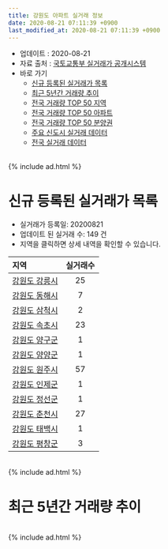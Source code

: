 ```yaml
---
title: 강원도 아파트 실거래 정보
date: 2020-08-21 07:11:39 +0900
last_modified_at: 2020-08-21 07:11:39 +0900
---
```


* 업데이트 : 2020-08-21
* 자료 출처 : [국토교통부 실거래가 공개시스템](http://rt.molit.go.kr)
* 바로 가기
    * [신규 등록된 실거래가 목록](#신규-등록된-실거래가-목록)
    * [최근 5년간 거래량 추이](#최근-5년간-거래량-추이)
    * [전국 거래량 TOP 50 지역](https://inasie.github.io/apt-trade-info/최근-3개월-전국에서-가장-거래가-많이-발생한-지역)
    * [전국 거래량 TOP 50 아파트](https://inasie.github.io/apt-trade-info/최근-3개월-전국에서-가장-거래가-많이-발생한-아파트)
    * [전국 거래량 TOP 50 분양권](https://inasie.github.io/apt-trade-info/최근-3개월-전국에서-가장-거래가-많이-발생한-분양권)
    * [주요 신도시 실거래 데이터](https://inasie.github.io/apt-trade-info/주요-신도시)
    * [전국 실거래 데이터](https://inasie.github.io/apt-trade-info/전국)

<br>
{% include ad.html %}
<br>

# 신규 등록된 실거래가 목록
* 실거래가 등록일: 20200821
* 업데이트 된 실거래 수: 149 건
* 지역을 클릭하면 상세 내역을 확인할 수 있습니다.


|지역|실거래수|
|:---|:---:|
|[강원도 강릉시](https://inasie.github.io/apt-trade-info/강원도-강릉시)|25|
|[강원도 동해시](https://inasie.github.io/apt-trade-info/강원도-동해시)|7|
|[강원도 삼척시](https://inasie.github.io/apt-trade-info/강원도-삼척시)|2|
|[강원도 속초시](https://inasie.github.io/apt-trade-info/강원도-속초시)|23|
|[강원도 양구군](https://inasie.github.io/apt-trade-info/강원도-양구군)|1|
|[강원도 양양군](https://inasie.github.io/apt-trade-info/강원도-양양군)|1|
|[강원도 원주시](https://inasie.github.io/apt-trade-info/강원도-원주시)|57|
|[강원도 인제군](https://inasie.github.io/apt-trade-info/강원도-인제군)|1|
|[강원도 정선군](https://inasie.github.io/apt-trade-info/강원도-정선군)|1|
|[강원도 춘천시](https://inasie.github.io/apt-trade-info/강원도-춘천시)|27|
|[강원도 태백시](https://inasie.github.io/apt-trade-info/강원도-태백시)|1|
|[강원도 평창군](https://inasie.github.io/apt-trade-info/강원도-평창군)|3|


<br>
{% include ad.html %}
<br>

# 최근 5년간 거래량 추이


<div style="width:100%;">
    <canvas id="deal_progress" height="200"></canvas>
</div>

<script>
new Chart(document.getElementById("deal_progress"), {
    type: 'line',
    data: {
        labels: ['201508','201509','201510','201511','201512','201601','201602','201603','201604','201605','201606','201607','201608','201609','201610','201611','201612','201701','201702','201703','201704','201705','201706','201707','201708','201709','201710','201711','201712','201801','201802','201803','201804','201805','201806','201807','201808','201809','201810','201811','201812','201901','201902','201903','201904','201905','201906','201907','201908','201909','201910','201911','201912','202001','202002','202003','202004','202005','202006','202007','202008'],
        datasets: [{
            label: '매매',
            pointRadius: 1,
            data: [1636, 1681, 2004, 1635, 1539, 1514, 1415, 1953, 1746, 1675, 1755, 1702, 1650, 1536, 1787, 1583, 1169, 1086, 1509, 1570, 1428, 1382, 1586, 1355, 1255, 1292, 1092, 1246, 955, 1895, 1536, 1917, 1744, 1448, 1401, 1303, 1444, 1351, 1639, 1208, 1130, 1306, 1332, 1548, 1459, 1466, 1436, 1539, 1351, 1510, 1776, 1819, 2314, 2080, 3073, 2094, 2239, 2777, 3355, 2807, 806],
            borderColor: "rgba(255, 201, 14, 1)",
            backgroundColor: "rgba(255, 201, 14, 0.5)",
            fill: false,
            lineTension: 0
        },{
            label: '전월세',
            pointRadius: 1,
            data: [1359, 1167, 1362, 1267, 1297, 1464, 1633, 1590, 1315, 1235, 1245, 1257, 1388, 1283, 1418, 1363, 1301, 1417, 1803, 1384, 1367, 1165, 1209, 1238, 1398, 1303, 1168, 1240, 1412, 1579, 1657, 1570, 1297, 1227, 1233, 1308, 1362, 1180, 1606, 1421, 1519, 1757, 1741, 1477, 1374, 1352, 1288, 1358, 1329, 1395, 1611, 1538, 1896, 1740, 2136, 1527, 1447, 1469, 1588, 1363, 458],
            borderColor: "rgba(0, 141, 185, 1)",
            backgroundColor: "rgba(0, 141, 185, 0.5)",
            fill: false,
            lineTension: 0
        }
        ]
    },
    options: {
        responsive: true,
        title: {
            display: false
        },
        tooltips: {
            mode: 'index',
            intersect: false
        },
        hover: {
            mode: 'nearest',
            intersect: true
        },
        scales: {
            xAxes: [{
                display: true,
                scaleLabel: {
                    display: true,
                    labelString: '년/월'
                }
            }],
            yAxes: [{
                display: true,
                ticks: {
                    suggestedMin: 0,
                },
                scaleLabel: {
                    display: true,
                    labelString: '실거래 수'
                }
            }]
        }
    }
});

</script>


<br>
{% include ad.html %}
<br>

